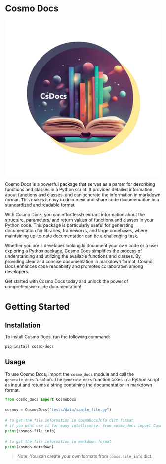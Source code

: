 # Cosmo Docs

<p align="center">
  <img src="https://raw.githubusercontent.com/Strovsk/CosmoDocs/main/docs/image/Cosmo%20Docs%20Logo.png" />
</p>

Cosmo Docs is a powerful package that serves as a parser for describing functions and classes in a Python script. It provides detailed information about functions and classes, and can generate the information in markdown format. This makes it easy to document and share code documentation in a standardized and readable format.

With Cosmo Docs, you can effortlessly extract information about the structure, parameters, and return values of functions and classes in your Python code. This package is particularly useful for generating documentation for libraries, frameworks, and large codebases, where maintaining up-to-date documentation can be a challenging task.

Whether you are a developer looking to document your own code or a user exploring a Python package, Cosmo Docs simplifies the process of understanding and utilizing the available functions and classes. By providing clear and concise documentation in markdown format, Cosmo Docs enhances code readability and promotes collaboration among developers.

Get started with Cosmo Docs today and unlock the power of comprehensive code documentation!

# Getting Started

## Installation

To install Cosmo Docs, run the following command:

```bash
pip install cosmo-docs
```

## Usage

To use Cosmo Docs, import the `cosmo_docs` module and call the `generate_docs` function. The `generate_docs` function takes in a Python script as input and returns a string containing the documentation in markdown format.

```python
from cosmo_docs import CosmoDocs

cosmos = CosmosDocs("tests/data/sample_file.py")

# to get the file information in CosmoDocsInfo dict format
# if you want use it for easy intellisense: from cosmo_docs import CosmoDocsInfo
print(cosmos.file_info)

# to get the file information in markdown format
print(cosmos.markdown)
```

> Note: You can create your own formats from `comos.file_info` dict.
